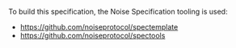 To build this specification, the Noise Specification tooling is used:

* https://github.com/noiseprotocol/spectemplate
* https://github.com/noiseprotocol/spectools